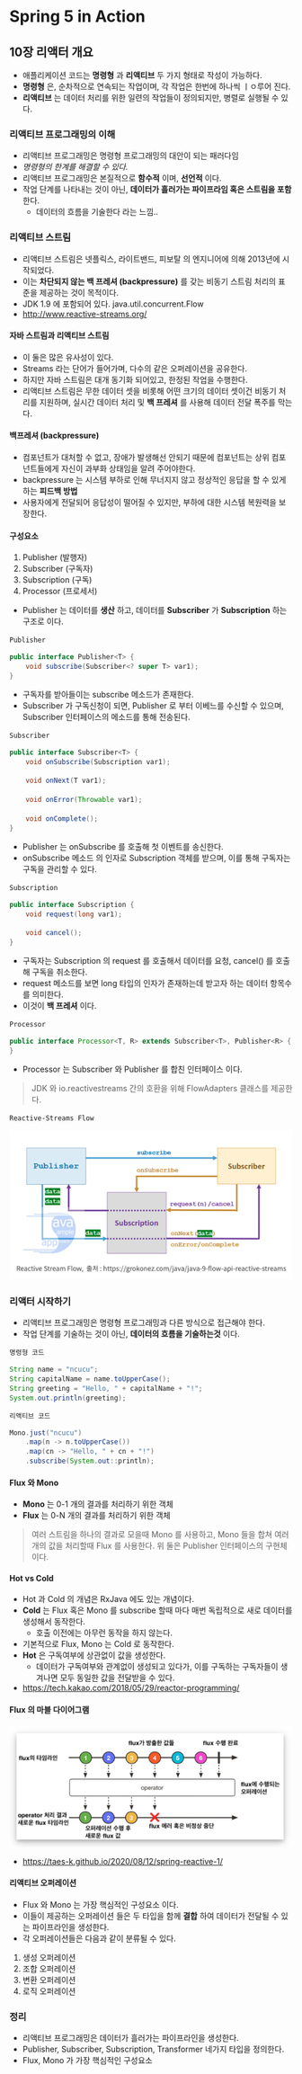 # Spring 5 in Action

## 10장 리액터 개요
- 애플리케이션 코드는 **명령형** 과 **리액티브** 두 가지 형태로 작성이 가능하다.
- **명령형** 은, 순차적으로 연속되는 작업이며, 각 작업은 한번에 하나씩 ㅣㅇ루어 진다.
- **리액티브** 는 데이터 처리를 위한 일련의 작업들이 정의되지만, 병렬로 실행될 수 있다.

### 리액티브 프로그래밍의 이해
- 리액티브 프로그래밍은 명령형 프로그래밍의 대안이 되는 패러다임
- *명령형의 한계를 해결할 수 있다.*
- 리액티브 프로그래밍은 본질적으로 **함수적** 이며, **선언적** 이다.
- 작업 단계를 나타내는 것이 아닌, **데이터가 흘러가는 파이프라임 혹은 스트림을 포함** 한다.
    - 데이터의 흐름을 기술한다 라는 느낌..

### 리액티브 스트림
- 리액티브 스트림은 넷플릭스, 라이트밴드, 피보탈 의 엔지니어에 의해 2013년에 시작되었다.
- 이는 **차단되지 않는 백 프레셔 (backpressure)** 를 갖는 비동기 스트림 처리의 표준을 제공하는 것이 목적이다.
- JDK 1.9 에 포함되어 있다. java.util.concurrent.Flow
- http://www.reactive-streams.org/

#### 자바 스트림과 리액티브 스트림
- 이 둘은 많은 유사성이 있다.
- Streams 라는 단어가 들어가며, 다수의 같은 오퍼레이션을 공유한다.
- 하지만 자바 스트림은 대개 동기화 되어있고, 한정된 작업을 수행한다.
- 리액티브 스트림은 무한 데이터 셋을 비롯해 어떤 크기의 데이터 셋이건 비동기 처리를 지원하며, 실시간 데이터 처리 및 **백 프레셔** 를 사용해 데이터 전달 폭주를 막는다.

#### 백프레셔 (backpressure)
- 컴포넌트가 대처할 수 없고, 장애가 발생해선 안되기 때문에 컴포넌트는 상위 컴포넌트들에게 자신이 과부화 상태임을 알려 주어야한다.
- backpressure 는 시스템 부하로 인해 무너지지 않고 정상적인 응답을 할 수 있게 하는 **피드백 방법**
- 사용자에게 전달되어 응답성이 떨어질 수 있지만, 부하에 대한 시스템 복원력을 보장한다.


#### 구성요소
1. Publisher (발행자)
2. Subscriber (구독자)
3. Subscription (구독)
4. Processor (프로세서)

- Publisher 는 데이터를 **생산** 하고, 데이터를 **Subscriber** 가 **Subscription** 하는 구조로 이다.


`Publisher`
```java
public interface Publisher<T> {
    void subscribe(Subscriber<? super T> var1);
}
```
- 구독자를 받아들이는 subscribe 메소드가 존재한다.
- Subscriber 가 구독신청이 되면, Publisher 로 부터 이베느를 수신할 수 있으며, Subscriber 인터페이스의 메소드를 통해 전송된다.

`Subscriber`
```java
public interface Subscriber<T> {
    void onSubscribe(Subscription var1);

    void onNext(T var1);

    void onError(Throwable var1);

    void onComplete();
}
```
- Publisher 는 onSubscribe 를 호출해 첫 이벤트를 송신한다.
- onSubscribe 메소드 의 인자로 Subscription 객체를 받으며, 이를 통해 구독자는 구독을 관리할 수 있다.

`Subscription`
```java
public interface Subscription {
    void request(long var1);

    void cancel();
}
```
- 구독자는 Subscription 의 request 를 호출해서 데이터를 요청, cancel() 를 호출해 구독을 취소한다.
- request 메소드를 보면 long 타입의 인자가 존재하는데 받고자 하는 데이터 항목수를 의미한다. 
- 이것이 **백 프레셔** 이다.

`Processor`
```java
public interface Processor<T, R> extends Subscriber<T>, Publisher<R> {
}
```
- Processor 는 Subscriber 와 Publisher 를 합친 인터페이스 이다.

> JDK 와 io.reactivestreams 간의 호환을 위해 FlowAdapters 클래스를 제공한다.

`Reactive-Streams Flow`

![Reactive-Streams Flow](./images/reactive-streams.png)

### 리액터 시작하기
- 리액티브 프로그래밍은 명령형 프로그래밍과 다른 방식으로 접근해야 한다.
- 작업 단계를 기술하는 것이 아닌, **데이터의 흐름을 기술하는것** 이다.

`명령형 코드`
```java
String name = "ncucu";
String capitalName = name.toUpperCase();
String greeting = "Hello, " + capitalName + "!";
System.out.println(greeting);
```

`리액티브 코드`
```java
Mono.just("ncucu")
    .map(n -> n.toUpperCase())
    .map(cn -> "Hello, " + cn + "!")
    .subscribe(System.out::println);
```

#### Flux 와 Mono
- **Mono** 는 0-1 개의 결과를 처리하기 위한 객체
- **Flux** 는 0-N 개의 결과를 처리하기 위한 객체

> 여러 스트림을 하나의 결과로 모을때 Mono 를 사용하고, Mono 들을 합쳐 여러 개의 값을 처리할때 Flux 를 사용한다.
> 위 둘은 Publisher 인터페이스의 구현체이다.

#### Hot vs Cold
- Hot 과 Cold 의 개념은 RxJava 에도 있는 개념이다.
- **Cold** 는 Flux 혹은 Mono 를 subscribe 할때 마다 매번 독립적으로 새로 데이터를 생성해서 동작한다.
    - 호출 이전에는 아무런 동작을 하지 않는다.
- 기본적으로 Flux, Mono 는 Cold 로 동작한다.
- **Hot** 은 구독여부에 상관없이 값을 생성한다.
    - 데이터가 구독여부와 관계없이 생성되고 있다가, 이를 구독하는 구독자들이 생겨나면 모두 동일한 값을 전달받을 수 있다.
- https://tech.kakao.com/2018/05/29/reactor-programming/

#### Flux 의 마블 다이어그램
![flux_mable_diagram](./images/flux_mable_diagram.png)
- https://taes-k.github.io/2020/08/12/spring-reactive-1/

#### 리액티브 오퍼레이션
- Flux 와 Mono 는 가장 핵심적인 구성요소 이다.
- 이들이 제공하는 오퍼레이션 들은 두 타입을 함께 **결합** 하여 데이터가 전달될 수 있는 파이프라인을 생성한다.
- 각 오퍼레이션들은 다음과 같이 분류될 수 있다.

1. 생성 오퍼레이션
2. 조합 오퍼레이션
3. 변환 오퍼레이션
4. 로직 오퍼레이션

### 정리
- 리액티브 프로그래밍은 데이터가 흘러가는 파이프라인을 생성한다.
- Publisher, Subscriber, Subscription, Transformer 네가지 타입을 정의한다.
- Flux, Mono 가 가장 핵심적인 구성요소

